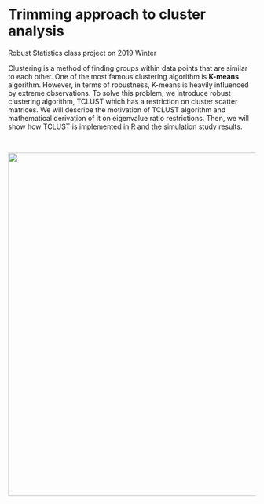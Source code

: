 # Trimming approach to cluster analysis

Robust Statistics class project on 2019 Winter

Clustering is a method of finding groups within data points that are similar to each other. One of the most famous clustering algorithm is **K-means** algorithm. However, in terms of robustness, K-means is heavily influenced by extreme observations. To solve this problem, we introduce robust clustering algorithm,  TCLUST  which  has  a  restriction  on  cluster  scatter  matrices.  We  will  describe  the motivation of TCLUST algorithm and mathematical derivation of it on eigenvalue ratio restrictions. Then, we will show how TCLUST is implemented in R and the simulation study results. 

<br>
<p align="middle">
<img src="https://user-images.githubusercontent.com/50762980/130583665-bec943b4-a4f8-407f-9be3-edb0764e4a98.png" width="700px">
</p>
